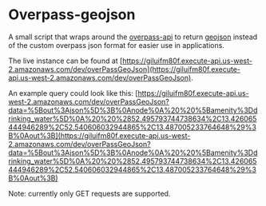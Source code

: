 # Overpass-geojson

A small script that wraps around the [overpass-api](http://overpass-api.de/) to return [geojson](http://geojson.org/) instead of the custom overpass json format for easier use in applications.

The live instance can be found at [https://giluifm80f.execute-api.us-west-2.amazonaws.com/dev/overPassGeoJson](https://giluifm80f.execute-api.us-west-2.amazonaws.com/dev/overPassGeoJson). 

An example query could look like this:  [https://giluifm80f.execute-api.us-west-2.amazonaws.com/dev/overPassGeoJson?data=%5Bout%3Ajson%5D%3B%0Anode%0A%20%20%5Bamenity%3Ddrinking_water%5D%0A%20%20%2852.495793744738634%2C13.426065444946289%2C52.540606032944865%2C13.487005233764648%29%3B%0Aout%3B](https://giluifm80f.execute-api.us-west-2.amazonaws.com/dev/overPassGeoJson?data=%5Bout%3Ajson%5D%3B%0Anode%0A%20%20%5Bamenity%3Ddrinking_water%5D%0A%20%20%2852.495793744738634%2C13.426065444946289%2C52.540606032944865%2C13.487005233764648%29%3B%0Aout%3B)

Note: currently only GET requests are supported.
